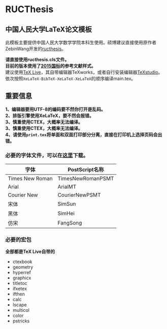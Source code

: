 # RUCThesis  
## 中国人民大学LaTeX论文模板

此模板主要提供中国人民大学数学学院本科生使用。硕博建议直接使用原作者ZebinWang开发的[ructhesis](https://github.com/ZebinWang/ructhesis)。

**请直接使用ructhesis.cls文件。**  
**目前的版本使用了[2015国标](https://github.com/ustctug/gbt-7714-2015)的参考文献样式。**   
建议使用[TeX Live](http://www.tug.org/texlive/)，其自带编辑器TeXworks，或者自行安装编辑器[TeXstudio](http://texstudio.sourceforge.net/)。依次按照`XeLaTeX-BibTeX-XeLaTeX-XeLaTeX`的顺序编译main.tex。

## 重要信息  
**1、编辑器要用UTF-8的编码要不然你打开是乱码。**  
**2、排版引擎使用XeLaTeX，要不然会报错。**  
**3、慎重使用CTEX，大概率无法编译。**  
**3、慎重使用CTEX，大概率无法编译。**  
**4、请使用`print.tex`将单面和双面打印部分分离，直接在打印机上选择页码会出错。**


### 必要的字体文件，可以在[这里](https://pan.baidu.com/s/1eRFJXnW)下载。

字体 | PostScript名称 
------------ | ------------- 
Times New Roman | TimesNewRomanPSMT  
Arial | ArialMT
Courier New | CourierNewPSMT
宋体 | SimSun
黑体 | SimHei
仿宋 | FangSong

### 必要的宏包

**全部都是TeX Live自带的**
- ctexbook
- geometry
- hyperref
- graphicx
- titletoc
- ifxetex
- ifthen
- calc
- lscape
- multicol
- color
- pstricks

